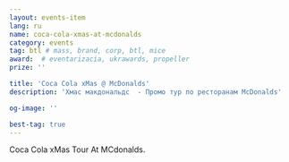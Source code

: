 ```yaml
---
layout: events-item
lang: ru
name: coca-cola-xmas-at-mcdonalds
category: events
tag: btl # mass, brand, corp, btl, mice
award:  # eventarizacia, ukrawards, propeller
prize: ''

title: 'Coca Cola xMas @ McDonalds'
description: 'Хмас макдональдс  - Промо тур по ресторанам McDonalds'

og-image: ''

best-tag: true
---
```


Coca Cola xMas Tour At MCdonalds.
